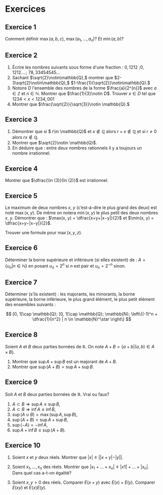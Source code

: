 # Exercices

## Exercice 1
Comment définir $\max(a,b,c),$ $\max(a_1,...,a_n)$? Et $\min(a,b)$?

## Exercice 2

1.  Écrire les nombres suivants sous forme d'une fraction : $0,1212$ ;$0,1212 ....$; $78,33454545...$
1. Sachant $\sqrt{2}\notin\mathbb{Q},$ montrer que $2-3\sqrt{2}\notin\mathbb{Q},$ $1-\frac{1}{\sqrt{2}}\notin\mathbb{Q}.$
1. Notons $D$ l'ensemble des nombres de la forme $\frac{a}{2^{n}}$ avec $a\in\mathbb{Z}$ et $n\in \mathbb{N}$. Montrer que $\frac{1}{3}\notin D$. Trouver $x\in D$ tel que $1234<x<1234,001$
1. Montrer que $\frac{\sqrt{2}}{\sqrt{3}}\notin \mathbb{Q}.$


## Exercice 3
1. Démontrer que si $ r\in \mathbb{Q}$ et $x \notin \mathbb{Q}$ alors $r +x \notin \mathbb{Q}$ et si $r \neq 0$ alors $rx \notin \mathbb{Q}$.
2. Montrer que $\sqrt{2}\notin \mathbb{Q}$.
3. En déduire que : entre deux nombres rationnels il y a toujours un nombre irrationnel.

## Exercice 4

Montrer que $\dfrac{\ln (3)}{ln (2)}$ est irrationnel.

## Exercice 5

Le maximum de deux nombres $x$, $y$ (c’est-à-dire le plus grand des deux) est noté $\max(x, y)$. De même on notera
$\min(x, y)$ le plus petit des deux nombres $x$, $y$. Démontrer que :
$\max(x, y) = \dfrac{x+y+|x−y|}{2}$ et $\min(x, y) = \dfrac{x+y−|x−y|}{2}$.

Trouver une formule pour $\max(x, y,z)$.

## Exercice 6

Déterminer la borne supérieure et inférieure (si elles existent) de : $A = \{u_n | n \in \mathbb{N}\}$ en posant $u_n = 2^n$
si $n$ est pair et $u_n = 2^{−n}$ sinon.

## Exercice 7
Déterminer (s’ils existent) : les majorants, les minorants, la borne supérieure, la borne inférieure, le plus grand
élément, le plus petit élément des ensembles suivants :

$$
[0, 1]\cap \mathbb{Q}; ]0, 1[\cap \mathbb{Q}; \mathbb{N}; \left\{(-1)^n + \dfrac{1}{n^2} | n \in \mathbb{N}^\star \right\}
$$

## Exercice 8

Soient $A$ et $B$ deux parties bornées de $\mathbb{R}$. On note $A+B = \{a+b | (a,b) \in  A\times B\}$.
1. Montrer que $\sup A+\sup B$ est un majorant de $A+B$.
2. Montrer que $\sup(A+B) = \sup A+\sup B$.


## Exercice 9
Soit $A$ et $B$ deux parties bornées de $\mathbb{R}$. Vrai ou faux?
1. $A \subset B \Rightarrow \sup A \leq \sup B$,
2. $A \subset B \Rightarrow \inf A \leq \inf B$,
3. $\sup(A\cup B) = \max(\sup A,\sup B)$,
4. $\sup(A+B) < \sup A+\sup B$,
5. $\sup(−A) = −\inf A$,
6. $\sup A+\inf B \leq \sup(A+B)$.


## Exercice 10
1. Soient $x$ et $y$ deux réels. Montrer que $|x|\geq ||x+y|-|y||.$

2. Soient $x_1,\ldots,x_n$ des réels. Montrer que $|x_1 +\ldots+ x_n|\leq|x1| + \ldots + |x_n|$. Dans quel cas a-t-on égalité?

3. Soient $x, y > 0$ des réels. Comparer $E(x + y)$ avec $E(x)+E( y).$ Comparer $E(xy)$ et $E(x)E(y).$
